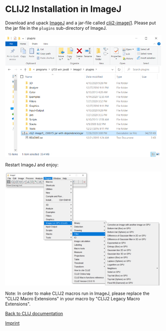 # CLIJ2 Installation in ImageJ

Download and upack [ImageJ](https://imagej.nih.gov/ij/download.html) and a jar-file called 
[clij2-imagej1](https://github.com/clij/clij2-imagej1/releases/download/2.1.5.1/clij2-imagej_-2.1.5.1-jar-with-dependencies.jar). 
Please put the jar file in the `plugins` sub-directory of ImageJ.

![Image](images/installation.png)

Restart ImageJ and enjoy:

![Image](images/screenshot.png)

Note: In order to make CLIJ2 macros run in ImageJ, please replace the "CLIJ2 Macro Extensions" in your macro by "CLIJ2 Legacy Macro Extensions".

[Back to CLIJ documentation](https://clij.github.io/)

[Imprint](https://clij.github.io/imprint)
